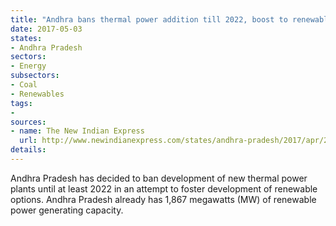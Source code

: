 ```yaml
---
title: "Andhra bans thermal power addition till 2022, boost to renewable options"
date: 2017-05-03
states:
- Andhra Pradesh
sectors:
- Energy
subsectors:
- Coal
- Renewables
tags:
- 
sources:
- name: The New Indian Express
  url: http://www.newindianexpress.com/states/andhra-pradesh/2017/apr/29/andhra-pradesh-refrains-from-setting-up-new-thermal-power-plants-till-2022-1599107.html
details:
---
```


Andhra Pradesh has decided to ban development of new thermal power plants until at least 2022 in an attempt to foster development of renewable options. Andhra Pradesh already has 1,867 megawatts (MW) of renewable power generating capacity.
